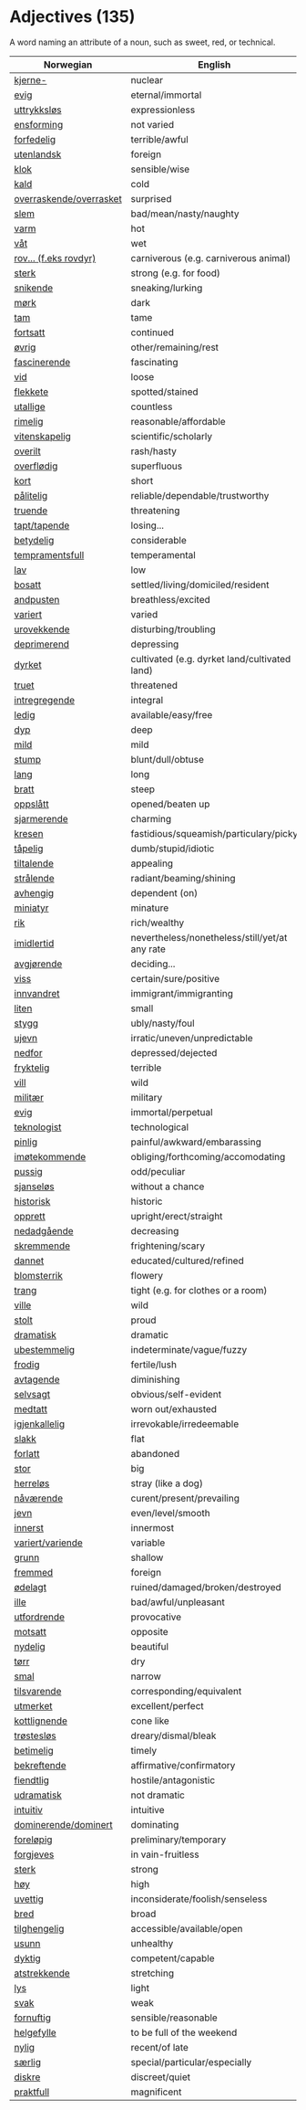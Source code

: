 # Adjectives (135)

A word naming an attribute of a noun, such as sweet, red, or technical.

| Norwegian | English |
| --- | --- |
| [kjerne-](https://www.ordnett.no/search?language=no&phrase=kjerne-) | nuclear |
| [evig](https://www.ordnett.no/search?language=no&phrase=evig) | eternal/immortal |
| [uttrykksløs](https://www.ordnett.no/search?language=no&phrase=uttrykksløs) | expressionless |
| [ensforming](https://www.ordnett.no/search?language=no&phrase=ensforming) | not varied |
| [forfedelig](https://www.ordnett.no/search?language=no&phrase=forfedelig) | terrible/awful |
| [utenlandsk](https://www.ordnett.no/search?language=no&phrase=utenlandsk) | foreign |
| [klok](https://www.ordnett.no/search?language=no&phrase=klok) | sensible/wise |
| [kald](https://www.ordnett.no/search?language=no&phrase=kald) | cold |
| [overraskende/overrasket](https://www.ordnett.no/search?language=no&phrase=overraskende/overrasket) | surprised |
| [slem](https://www.ordnett.no/search?language=no&phrase=slem) | bad/mean/nasty/naughty |
| [varm](https://www.ordnett.no/search?language=no&phrase=varm) | hot |
| [våt](https://www.ordnett.no/search?language=no&phrase=våt) | wet |
| [rov... (f.eks rovdyr)](https://www.ordnett.no/search?language=no&phrase=rov...%20(f.eks%20rovdyr)) | carniverous (e.g. carniverous animal) |
| [sterk](https://www.ordnett.no/search?language=no&phrase=sterk) | strong (e.g. for food) |
| [snikende](https://www.ordnett.no/search?language=no&phrase=snikende) | sneaking/lurking |
| [mørk](https://www.ordnett.no/search?language=no&phrase=mørk) | dark |
| [tam](https://www.ordnett.no/search?language=no&phrase=tam) | tame |
| [fortsatt](https://www.ordnett.no/search?language=no&phrase=fortsatt) | continued |
| [øvrig](https://www.ordnett.no/search?language=no&phrase=øvrig) | other/remaining/rest |
| [fascinerende](https://www.ordnett.no/search?language=no&phrase=fascinerende) | fascinating |
| [vid](https://www.ordnett.no/search?language=no&phrase=vid) | loose |
| [flekkete](https://www.ordnett.no/search?language=no&phrase=flekkete) | spotted/stained |
| [utallige](https://www.ordnett.no/search?language=no&phrase=utallige) | countless |
| [rimelig](https://www.ordnett.no/search?language=no&phrase=rimelig) | reasonable/affordable |
| [vitenskapelig](https://www.ordnett.no/search?language=no&phrase=vitenskapelig) | scientific/scholarly |
| [overilt](https://www.ordnett.no/search?language=no&phrase=overilt) | rash/hasty |
| [overflødig](https://www.ordnett.no/search?language=no&phrase=overflødig) | superfluous |
| [kort](https://www.ordnett.no/search?language=no&phrase=kort) | short |
| [pålitelig](https://www.ordnett.no/search?language=no&phrase=pålitelig) | reliable/dependable/trustworthy |
| [truende](https://www.ordnett.no/search?language=no&phrase=truende) | threatening |
| [tapt/tapende](https://www.ordnett.no/search?language=no&phrase=tapt/tapende) | losing... |
| [betydelig](https://www.ordnett.no/search?language=no&phrase=betydelig) | considerable |
| [tempramentsfull](https://www.ordnett.no/search?language=no&phrase=tempramentsfull) | temperamental |
| [lav](https://www.ordnett.no/search?language=no&phrase=lav) | low |
| [bosatt](https://www.ordnett.no/search?language=no&phrase=bosatt) | settled/living/domiciled/resident |
| [andpusten](https://www.ordnett.no/search?language=no&phrase=andpusten) | breathless/excited |
| [variert](https://www.ordnett.no/search?language=no&phrase=variert) | varied |
| [urovekkende](https://www.ordnett.no/search?language=no&phrase=urovekkende) | disturbing/troubling |
| [deprimerend](https://www.ordnett.no/search?language=no&phrase=deprimerend) | depressing |
| [dyrket](https://www.ordnett.no/search?language=no&phrase=dyrket) | cultivated (e.g. dyrket land/cultivated land) |
| [truet](https://www.ordnett.no/search?language=no&phrase=truet) | threatened |
| [intregregende](https://www.ordnett.no/search?language=no&phrase=intregregende) | integral |
| [ledig](https://www.ordnett.no/search?language=no&phrase=ledig) | available/easy/free |
| [dyp](https://www.ordnett.no/search?language=no&phrase=dyp) | deep |
| [mild](https://www.ordnett.no/search?language=no&phrase=mild) | mild |
| [stump](https://www.ordnett.no/search?language=no&phrase=stump) | blunt/dull/obtuse |
| [lang](https://www.ordnett.no/search?language=no&phrase=lang) | long |
| [bratt](https://www.ordnett.no/search?language=no&phrase=bratt) | steep |
| [oppslått](https://www.ordnett.no/search?language=no&phrase=oppslått) | opened/beaten up |
| [sjarmerende](https://www.ordnett.no/search?language=no&phrase=sjarmerende) | charming |
| [kresen](https://www.ordnett.no/search?language=no&phrase=kresen) | fastidious/squeamish/particulary/picky |
| [tåpelig](https://www.ordnett.no/search?language=no&phrase=tåpelig) | dumb/stupid/idiotic |
| [tiltalende](https://www.ordnett.no/search?language=no&phrase=tiltalende) | appealing |
| [strålende](https://www.ordnett.no/search?language=no&phrase=strålende) | radiant/beaming/shining |
| [avhengig](https://www.ordnett.no/search?language=no&phrase=avhengig) | dependent (on) |
| [miniatyr](https://www.ordnett.no/search?language=no&phrase=miniatyr) | minature |
| [rik](https://www.ordnett.no/search?language=no&phrase=rik) | rich/wealthy |
| [imidlertid](https://www.ordnett.no/search?language=no&phrase=imidlertid) | nevertheless/nonetheless/still/yet/at any rate |
| [avgjørende](https://www.ordnett.no/search?language=no&phrase=avgjørende) | deciding... |
| [viss](https://www.ordnett.no/search?language=no&phrase=viss) | certain/sure/positive |
| [innvandret](https://www.ordnett.no/search?language=no&phrase=innvandret) | immigrant/immigranting |
| [liten](https://www.ordnett.no/search?language=no&phrase=liten) | small |
| [stygg](https://www.ordnett.no/search?language=no&phrase=stygg) | ubly/nasty/foul |
| [ujevn](https://www.ordnett.no/search?language=no&phrase=ujevn) | irratic/uneven/unpredictable |
| [nedfor](https://www.ordnett.no/search?language=no&phrase=nedfor) | depressed/dejected |
| [fryktelig](https://www.ordnett.no/search?language=no&phrase=fryktelig) | terrible |
| [vill](https://www.ordnett.no/search?language=no&phrase=vill) | wild |
| [militær](https://www.ordnett.no/search?language=no&phrase=militær) | military |
| [evig](https://www.ordnett.no/search?language=no&phrase=evig) | immortal/perpetual |
| [teknologist](https://www.ordnett.no/search?language=no&phrase=teknologist) | technological |
| [pinlig](https://www.ordnett.no/search?language=no&phrase=pinlig) | painful/awkward/embarassing |
| [imøtekommende](https://www.ordnett.no/search?language=no&phrase=imøtekommende) | obliging/forthcoming/accomodating |
| [pussig](https://www.ordnett.no/search?language=no&phrase=pussig) | odd/peculiar |
| [sjanseløs](https://www.ordnett.no/search?language=no&phrase=sjanseløs) | without a chance |
| [historisk](https://www.ordnett.no/search?language=no&phrase=historisk) | historic |
| [opprett](https://www.ordnett.no/search?language=no&phrase=opprett) | upright/erect/straight |
| [nedadgående](https://www.ordnett.no/search?language=no&phrase=nedadgående) | decreasing |
| [skremmende](https://www.ordnett.no/search?language=no&phrase=skremmende) | frightening/scary |
| [dannet](https://www.ordnett.no/search?language=no&phrase=dannet) | educated/cultured/refined |
| [blomsterrik](https://www.ordnett.no/search?language=no&phrase=blomsterrik) | flowery |
| [trang](https://www.ordnett.no/search?language=no&phrase=trang) | tight (e.g. for clothes or a room) |
| [ville](https://www.ordnett.no/search?language=no&phrase=ville) | wild |
| [stolt](https://www.ordnett.no/search?language=no&phrase=stolt) | proud |
| [dramatisk](https://www.ordnett.no/search?language=no&phrase=dramatisk) | dramatic |
| [ubestemmelig](https://www.ordnett.no/search?language=no&phrase=ubestemmelig) | indeterminate/vague/fuzzy |
| [frodig](https://www.ordnett.no/search?language=no&phrase=frodig) | fertile/lush |
| [avtagende](https://www.ordnett.no/search?language=no&phrase=avtagende) | diminishing |
| [selvsagt](https://www.ordnett.no/search?language=no&phrase=selvsagt) | obvious/self-evident |
| [medtatt](https://www.ordnett.no/search?language=no&phrase=medtatt) | worn out/exhausted |
| [igjenkallelig](https://www.ordnett.no/search?language=no&phrase=igjenkallelig) | irrevokable/irredeemable |
| [slakk](https://www.ordnett.no/search?language=no&phrase=slakk) | flat |
| [forlatt](https://www.ordnett.no/search?language=no&phrase=forlatt) | abandoned |
| [stor](https://www.ordnett.no/search?language=no&phrase=stor) | big |
| [herreløs](https://www.ordnett.no/search?language=no&phrase=herreløs) | stray (like a dog) |
| [nåværende](https://www.ordnett.no/search?language=no&phrase=nåværende) | curent/present/prevailing |
| [jevn](https://www.ordnett.no/search?language=no&phrase=jevn) | even/level/smooth |
| [innerst](https://www.ordnett.no/search?language=no&phrase=innerst) | innermost |
| [variert/variende](https://www.ordnett.no/search?language=no&phrase=variert/variende) | variable |
| [grunn](https://www.ordnett.no/search?language=no&phrase=grunn) | shallow |
| [fremmed](https://www.ordnett.no/search?language=no&phrase=fremmed) | foreign |
| [ødelagt](https://www.ordnett.no/search?language=no&phrase=ødelagt) | ruined/damaged/broken/destroyed |
| [ille](https://www.ordnett.no/search?language=no&phrase=ille) | bad/awful/unpleasant |
| [utfordrende](https://www.ordnett.no/search?language=no&phrase=utfordrende) | provocative |
| [motsatt](https://www.ordnett.no/search?language=no&phrase=motsatt) | opposite |
| [nydelig](https://www.ordnett.no/search?language=no&phrase=nydelig) | beautiful |
| [tørr](https://www.ordnett.no/search?language=no&phrase=tørr) | dry |
| [smal](https://www.ordnett.no/search?language=no&phrase=smal) | narrow |
| [tilsvarende](https://www.ordnett.no/search?language=no&phrase=tilsvarende) | corresponding/equivalent |
| [utmerket](https://www.ordnett.no/search?language=no&phrase=utmerket) | excellent/perfect |
| [kottlignende](https://www.ordnett.no/search?language=no&phrase=kottlignende) | cone like |
| [trøstesløs](https://www.ordnett.no/search?language=no&phrase=trøstesløs) | dreary/dismal/bleak |
| [betimelig](https://www.ordnett.no/search?language=no&phrase=betimelig) | timely |
| [bekreftende](https://www.ordnett.no/search?language=no&phrase=bekreftende) | affirmative/confirmatory |
| [fiendtlig](https://www.ordnett.no/search?language=no&phrase=fiendtlig) | hostile/antagonistic |
| [udramatisk](https://www.ordnett.no/search?language=no&phrase=udramatisk) | not dramatic |
| [intuitiv](https://www.ordnett.no/search?language=no&phrase=intuitiv) | intuitive |
| [dominerende/dominert](https://www.ordnett.no/search?language=no&phrase=dominerende/dominert) | dominating |
| [foreløpig](https://www.ordnett.no/search?language=no&phrase=foreløpig) | preliminary/temporary |
| [forgjeves](https://www.ordnett.no/search?language=no&phrase=forgjeves) | in vain-fruitless |
| [sterk](https://www.ordnett.no/search?language=no&phrase=sterk) | strong |
| [høy](https://www.ordnett.no/search?language=no&phrase=høy) | high |
| [uvettig](https://www.ordnett.no/search?language=no&phrase=uvettig) | inconsiderate/foolish/senseless |
| [bred](https://www.ordnett.no/search?language=no&phrase=bred) | broad |
| [tilghengelig](https://www.ordnett.no/search?language=no&phrase=tilghengelig) | accessible/available/open |
| [usunn](https://www.ordnett.no/search?language=no&phrase=usunn) | unhealthy |
| [dyktig](https://www.ordnett.no/search?language=no&phrase=dyktig) | competent/capable |
| [atstrekkende](https://www.ordnett.no/search?language=no&phrase=atstrekkende) | stretching |
| [lys](https://www.ordnett.no/search?language=no&phrase=lys) | light |
| [svak](https://www.ordnett.no/search?language=no&phrase=svak) | weak |
| [fornuftig](https://www.ordnett.no/search?language=no&phrase=fornuftig) | sensible/reasonable |
| [helgefylle](https://www.ordnett.no/search?language=no&phrase=helgefylle) | to be full of the weekend |
| [nylig](https://www.ordnett.no/search?language=no&phrase=nylig) | recent/of late |
| [særlig](https://www.ordnett.no/search?language=no&phrase=særlig) | special/particular/especially |
| [diskre](https://www.ordnett.no/search?language=no&phrase=diskre) | discreet/quiet |
| [praktfull](https://www.ordnett.no/search?language=no&phrase=praktfull) | magnificent |

